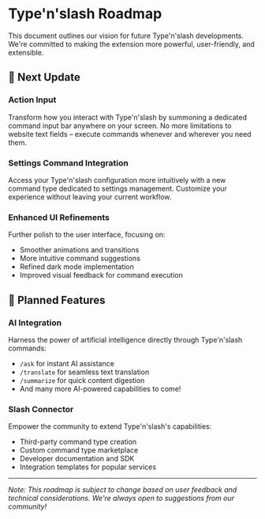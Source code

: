 # Type'n'slash Roadmap

This document outlines our vision for future Type'n'slash developments. We're committed to making the extension more powerful, user-friendly, and extensible.

## 🚀 Next Update

### Action Input
Transform how you interact with Type'n'slash by summoning a dedicated command input bar anywhere on your screen. No more limitations to website text fields – execute commands whenever and wherever you need them.

### Settings Command Integration
Access your Type'n'slash configuration more intuitively with a new command type dedicated to settings management. Customize your experience without leaving your current workflow.

### Enhanced UI Refinements
Further polish to the user interface, focusing on:
- Smoother animations and transitions
- More intuitive command suggestions
- Refined dark mode implementation
- Improved visual feedback for command execution

## 🎯 Planned Features

### AI Integration
Harness the power of artificial intelligence directly through Type'n'slash commands:
- `/ask` for instant AI assistance
- `/translate` for seamless text translation
- `/summarize` for quick content digestion
- And many more AI-powered capabilities to come!

### Slash Connector
Empower the community to extend Type'n'slash's capabilities:
- Third-party command type creation
- Custom command type marketplace
- Developer documentation and SDK
- Integration templates for popular services

---

*Note: This roadmap is subject to change based on user feedback and technical considerations. We're always open to suggestions from our community!* 